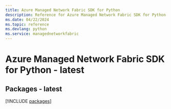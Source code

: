 ```yaml
---
title: Azure Managed Network Fabric SDK for Python
description: Reference for Azure Managed Network Fabric SDK for Python
ms.date: 04/22/2024
ms.topic: reference
ms.devlang: python
ms.service: managednetworkfabric
---
```

# Azure Managed Network Fabric SDK for Python - latest
## Packages - latest
[!INCLUDE [packages](managed-network-fabric-index.md)]